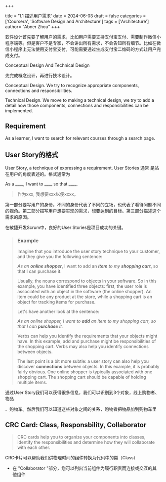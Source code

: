 +++

title = '1.1 描述用户需求'
date = 2024-06-03
draft = false
categories = ['Coursera', 'Software Design and Architecture']
tags = ['Architecture']
author=  "Abner Zhou"
+++

软件设计首先要了解用户的需求，比如用户需要支持支付宝支付、需要制作微信小程序端等。但是客户不是专家，不会讲出所有需求，不会告知所有细节。比如在微信小程序上无法使用支付宝支付，可能需要通过生成支付宝二维码的方式让用户完成支付。

Conceptual Design And Technical Design

先完成概念设计，再进行技术设计。

Conceptual Design. We try to recognize appropriate components, connections and responsibilities.

 Technical Design. We move to making a technical design, we try to add a detail how those components, connections and responsibilities can be implemented.

## Requirement

As a learner, I want to search for relevant courses through a search page. 

## User Story的格式

User Story, a technique of expressing a requirement. User Stories 通常 是站在用户的角度表述的。格式通常为

As a \_\_\_\_, I want to \_\_\_\_ so that \_\_\_\_.

> 作为xxx, 我想要xxx以便xxxx。

第一部分要写用户的身份，不同的身份代表了不同的立场，也代表了看待问题不同的视角。第二部分描写用户想要实现的需求，想要达到的目标。第三部分描述这个需求的原因。

在敏捷开发Scrum中，良好的User Stories是项目成功的关键。

>### Example
>
>Imagine that you introduce the user story technique to your customer, and they give you the following sentence:
>
>*As an* ***online shopper***, I want to add an ***item*** *to my* ***shopping cart***, so that I can purchase it.
>
>Usually, the nouns correspond to objects in your software. So in this example, you have identified three objects: first, the user role is associated with an object in the software (the online shopper). An item could be any product at the store, while a shopping cart is an object for tracking items for purchase.
>
>Let's have another look at the sentence:
>
>*As an online shopper, I want to* ***add*** *an item to my shopping cart, so that I can* ***purchase*** *it.*
>
>Verbs can help you identify the requirements that your objects might have. In this example, add and purchase might be responsibilities of the shopping cart. Verbs may also help you identify connections between objects.
>
>The last point is a bit more subtle: a user story can also help you discover **connections** between objects. In this example, it is probably fairly obvious. One online shopper is typically associated with one shopping cart. The shopping cart should be capable of holding multiple items.

通过User Story我们可以获得很多信息，我们可以识别到3个对象，线上购物者、物品

、购物车。然后我们可以知道这些对象之间的关系，购物者把物品加到购物车里

## CRC Card: Class, Responsbility, Collaborator

> CRC cards help you to organize your components into classes, identify the responsibilities and determine how they will collaborate with each other.

 CRC卡片可以帮助我们讲物理时间的组件转换为代码中的类（Class）

- 在 "Collaborator "部分，您可以列出当前组件为履行职责而连接或交互的其他组件
